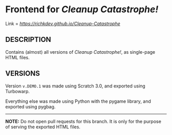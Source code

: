# Frontend for _Cleanup Catastrophe!_

Link = _<https://richkdev.github.io/Cleanup-Catastrophe>_

## DESCRIPTION
Contains (almost) all versions of _Cleanup Catastrophe!_, as single-page HTML files.

## VERSIONS
Version `v.DEMO.1` was made using Scratch 3.0, and exported using Turbowarp.

Everything else was made using Python with the pygame library, and exported using pygbag.

<hr>

**NOTE:** Do not open pull requests for this branch. It is only for the purpose of serving the exported HTML files.
